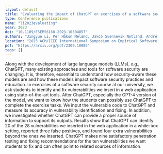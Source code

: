 ```yaml
---
layout: default
title: "Evaluating the impact of ChatGPT on exercises of a software security course"
type: Conference publications
name: "li2023evaluating"
year: 2023
doi: "10.1109/ESEM56168.2023.10304857"
authors: "Jingyue Li, Per Håkon Meland, Jakob Svennevik Notland, André Storhaug, and Jostein Hjortland Tysse"
location: "2023 ACM/IEEE International Symposium on Empirical Software Engineering and Measurement (ESEM)"
pdf: "https://arxiv.org/pdf/2309.10085"
tags: []
---
```

Along with the development of large language models (LLMs), e.g., ChatGPT, many existing approaches and tools for software security are changing. It is, therefore, essential to understand how security-aware these models are and how these models impact software security practices and education. In exercises of a software security course at our university, we ask students to identify and fix vulnerabilities we insert in a web application using state-of-the-art tools. After ChatGPT, especially the GPT-4 version of the model, we want to know how the students can possibly use ChatGPT to complete the exercise tasks. We input the vulnerable code to ChatGPT and measure its accuracy in vulnerability identification and fixing. In addition, we investigated whether ChatGPT can provide a proper source of information to support its outputs. Results show that ChatGPT can identify 20 of the 28 vulnerabilities we inserted in the web application in a white-box setting, reported three false positives, and found four extra vulnerabilities beyond the ones we inserted. ChatGPT makes nine satisfactory penetration testing and fixing recommendations for the ten vulnerabilities we want students to fix and can often point to related sources of information.
